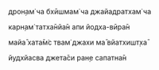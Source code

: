 дрон̣ам̇ ча бхӣшмам̇ ча джайадратхам̇ ча

карн̣ам̇ татха̄нйа̄н апи йодха-вӣра̄н

майа̄ хата̄м̇с твам̇ джахи ма̄ вйатхишт̣ха̄

йудхйасва джета̄си ран̣е сапатна̄н